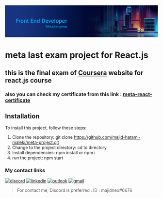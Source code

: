 ![Alt Text](banner.jpg)

# meta last exam project for React.js
## this is the final exam of [Coursera][coursera-url] website for react.js course
### also you can check my certificate from this link : [meta-react-certificate][meta-certificate-url]

## Installation
To install this project, follow these steps:
1. Clone the repository: git clone https://github.com/majid-hatami-maleki/meta-project.git
2. Change to the project directory: cd to directory
3. Install dependencies: npm install or npm i
4. run the project: npm start

### My contact links

[![discord][discord-shield]][discord-url]
[![linkedin][linkedin-shield]][linkedin-url]
[![outlook][outlook-shield]][outlook-url]
[![gmail][gmail-shield]][gmail-url]

> For contact me, Discord is preferred . ID : majidneo#6676

[discord-shield]: https://img.shields.io/badge/Discord-discord?logo=discord&logoColor=white&labelColor=%235661E0&color=%235661E0
[discord-url]: https://discord.gg/kyCEtPs7
[linkedin-shield]: https://img.shields.io/badge/Linkedin-linkedin%20link?logo=linkedin&logoColor=white&labelColor=%230B66C2&color=%230B66C2
[linkedin-url]: https://www.linkedin.com/in/majid-hatami-maleki-790257276/
[outlook-shield]: https://img.shields.io/badge/Outlook-email?logo=microsoftoutlook&logoColor=white&labelColor=%23106CBD&color=%23106CBD
[outlook-url]: mailto:majidhatamimaleki@outlook.com
[gmail-shield]: https://img.shields.io/badge/Gmail-email?logo=gmail&logoColor=white&labelColor=%23D02C1F&color=%23D02C1F
[gmail-url]: mailto:majidhatamimalekii@gmail.com
[coursera-url]: https://www.coursera.org/
[meta-certificate-url]: https://www.coursera.org/account/accomplishments/verify/2KZQWFH8SVA4
[meta-certificate-url]: https://www.coursera.org/account/accomplishments/verify/2KZQWFH8SVA4